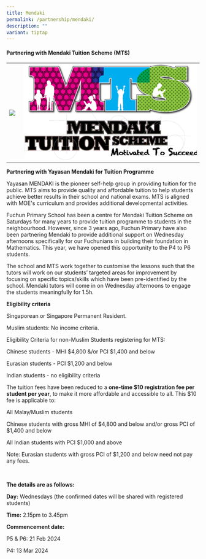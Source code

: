 ```yaml
---
title: Mendaki
permalink: /partnership/mendaki/
description: ""
variant: tiptap
---
```

<h4><strong>Partnering with Mendaki Tuition Scheme (MTS)</strong></h4>
<table style="minWidth: 50px">
<colgroup>
<col>
<col>
</colgroup>
<tbody>
<tr>
<td rowspan="1" colspan="1">
<div class="isomer-image-wrapper">
<img style="box-sizing: inherit; font-family: Lato, sans-serif; max-width: 100%; height: auto; display: block; margin: auto; width: 25.0417px; color: rgb(72, 72, 72); font-size: 16px; font-style: normal; font-variant-ligatures: normal; font-variant-caps: normal; font-weight: 400; letter-spacing: normal; orphans: 2; text-align: left; text-indent: 0px; text-transform: none; widows: 2; word-spacing: 0px; -webkit-text-stroke-width: 0px; white-space: normal; background-color: rgb(255, 255, 255); text-decoration-thickness: initial; text-decoration-style: initial; text-decoration-color: initial;" height="auto" width="100%" src="https://www.fuchunpri.moe.edu.sg/images/m1.png">
</div>
</td>
<td rowspan="1" colspan="1">
<div class="isomer-image-wrapper">
<img style="width: 100%" height="auto" width="100%" src="/images/m2.png">
</div>
</td>
</tr>
</tbody>
</table>
<p><strong>Partnering with Yayasan Mendaki for Tuition Programme</strong>
</p>
<p>Yayasan MENDAKI is the pioneer self-help group in providing tuition for
the public. MTS aims to provide quality and affordable tuition to help
students achieve better results in their school and national exams. MTS
is aligned with MOE's curriculum and provides additional developmental
activities.&nbsp;</p>
<p>Fuchun Primary School has been a centre for Mendaki Tuition Scheme on
Saturdays for many years to provide tuition programme to students in the
neighbourhood. However, since 3 years ago, Fuchun Primary have also been
partnering Mendaki to provide additional support on Wednesday afternoons
specifically for our Fuchunians in building their foundation in Mathematics.
This year, we have opened this opportunity to the P4 to P6 students.&nbsp;</p>
<p>The school and MTS work together to customise the lessons such that the
tutors will work on our students’ targeted areas for improvement by focusing
on specific topics/skills which have been pre-identified by the school.
Mendaki tutors will come in on Wednesday afternoons to engage the students
meaningfully for 1.5h.&nbsp;&nbsp;</p>
<p><strong>Eligibility criteria&nbsp;&nbsp;</strong>
</p>
<p>Singaporean or Singapore Permanent Resident.&nbsp;</p>
<p>Muslim students: No income criteria.&nbsp;</p>
<p>Eligibility Criteria for non-Muslim Students registering for MTS:</p>
<p>Chinese students - MHI $4,800 &amp;/or PCI $1,400 and below</p>
<p>Eurasian students - PCI $1,200 and below</p>
<p>Indian students - no eligibility criteria</p>
<p></p>
<p>The tuition fees have been reduced to a <strong>one-time $10 registration fee per student per year</strong>,
to make it more affordable and accessible to all. This $10 fee is applicable
to:</p>
<p>All Malay/Muslim students</p>
<p>Chinese students with gross MHI of $4,800 and below and/or gross PCI of
$1,400 and below</p>
<p>All Indian students with PCI $1,000 and above</p>
<p>Note: Eurasian students with gross PCI of $1,200 and below need not pay
any fees.</p>
<p>&nbsp;</p>
<p><strong>The details are as follows:</strong>
</p>
<p><strong>Day:</strong> Wednesdays (the confirmed dates will be shared with
registered students)</p>
<p><strong>Time:</strong> 2.15pm to 3.45pm</p>
<p><strong>Commencement date:</strong>
</p>
<p>P5 &amp; P6: 21 Feb 2024</p>
<p>P4: 13 Mar 2024</p>